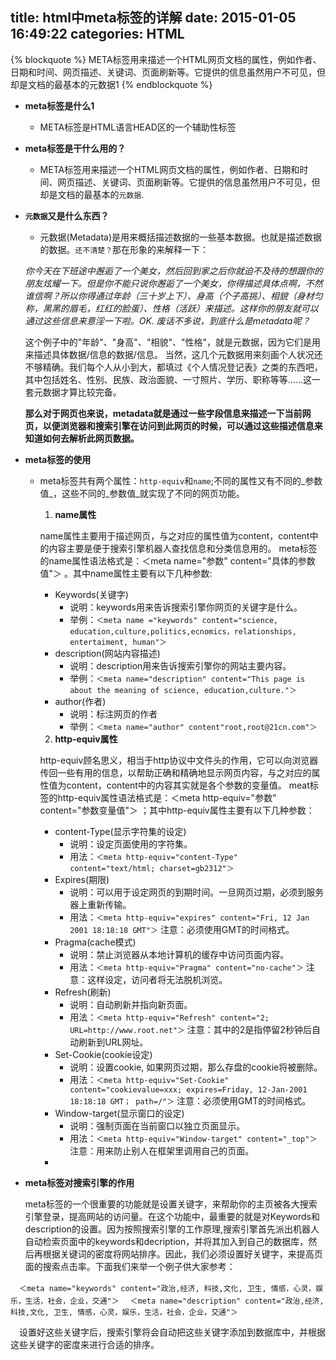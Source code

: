 title: html中meta标签的详解
date: 2015-01-05 16:49:22
categories: HTML
---
{% blockquote %}
META标签用来描述一个HTML网页文档的属性，例如作者、日期和时间、网页描述、关键词、页面刷新等。它提供的信息虽然用户不可见，但却是文档的最基本的元数据1
{% endblockquote %}




* __meta标签是什么1__
  - META标签是HTML语言HEAD区的一个辅助性标签

* __meta标签是干什么用的？__

  - META标签用来描述一个HTML网页文档的属性，例如作者、日期和时间、网页描述、关键词、页面刷新等。它提供的信息虽然用户不可见，但却是文档的最基本的`元数据`.

* __`元数据`又是什么东西？__

  - 元数据(Metadata)是用来概括描述数据的一些基本数据。也就是描述数据的数据。`还不清楚？`那在形象的来解释一下：

  _你今天在下班途中邂逅了一个美女，然后回到家之后你就迫不及待的想跟你的朋友炫耀一下。但是你不能只说你邂逅了一个美女，你得描述具体点啊，不然谁信啊？所以你得通过年龄（三十岁上下）、身高（个子高挑）、相貌（身材匀称，黑黑的眉毛，红红的脸蛋）、性格（活跃）来描述。这样你的朋友就可以通过这些信息来意淫一下啦。OK. 废话不多说，到底什么是metadata呢？_

  这个例子中的"年龄"、"身高"、"相貌"、"性格"，就是元数据，因为它们是用来描述具体数据/信息的数据/信息。
  当然，这几个元数据用来刻画个人状况还不够精确。我们每个人从小到大，都填过《个人情况登记表》之类的东西吧，其中包括姓名、性别、民族、政治面貌、一寸照片、学历、职称等等......这一套元数据才算比较完备。

  __那么对于网页也来说，metadata就是通过一些字段信息来描述一下当前网页，以便浏览器和搜索引擎在访问到此网页的时候，可以通过这些描述信息来知道如何去解析此网页数据。__

* __meta标签的使用__

  - meta标签共有两个属性：`http-equiv`和`name`;不同的属性又有不同的_参数值_，这些不同的_参数值_就实现了不同的网页功能。
    1. __name属性__

    name属性主要用于描述网页，与之对应的属性值为content，content中的内容主要是便于搜索引擎机器人查找信息和分类信息用的。
    meta标签的name属性语法格式是：＜meta name="参数" content="具体的参数值"＞ 。其中name属性主要有以下几种参数:
      * Keywords(关键字)
        - 说明：keywords用来告诉搜索引擎你网页的关键字是什么。
        - 举例：`＜meta name ="keywords" content="science, education,culture,politics,ecnomics，relationships, entertaiment, human"＞`
      * description(网站内容描述)
        - 说明：description用来告诉搜索引擎你的网站主要内容。
        - 举例：`＜meta name="description" content="This page is about the meaning of science, education,culture."＞`
      * author(作者)
        - 说明：标注网页的作者
        - 举例：`＜meta name="author" content"root,root@21cn.com"＞`
    2. __http-equiv属性__

    http-equiv顾名思义，相当于http协议中文件头的作用，它可以向浏览器传回一些有用的信息，以帮助正确和精确地显示网页内容，与之对应的属性值为content，content中的内容其实就是各个参数的变量值。
    meat标签的http-equiv属性语法格式是：＜meta http-equiv="参数" content="参数变量值"＞ ；其中http-equiv属性主要有以下几种参数：
      * content-Type(显示字符集的设定)
        - 说明：设定页面使用的字符集。
        - 用法：`＜meta http-equiv="content-Type" content="text/html; charset=gb2312"＞`
      * Expires(期限)
        - 说明：可以用于设定网页的到期时间。一旦网页过期，必须到服务器上重新传输。
        - 用法：`＜meta http-equiv="expires" content="Fri, 12 Jan 2001 18:18:18 GMT"＞`
          注意：必须使用GMT的时间格式。
      * Pragma(cache模式)
        - 说明：禁止浏览器从本地计算机的缓存中访问页面内容。
        - 用法：`＜meta http-equiv="Pragma" content="no-cache"＞`
          注意：这样设定，访问者将无法脱机浏览。
      * Refresh(刷新)
        - 说明：自动刷新并指向新页面。
        - 用法：`＜meta http-equiv="Refresh" content="2; URL=http://www.root.net"＞`
          注意：其中的2是指停留2秒钟后自动刷新到URL网址。
      * Set-Cookie(cookie设定)
        - 说明：设置cookie, 如果网页过期，那么存盘的cookie将被删除。
        - 用法：`＜meta http-equiv="Set-Cookie" content="cookievalue=xxx; expires=Friday, 12-Jan-2001 18:18:18 GMT； path=/"＞`
          注意：必须使用GMT的时间格式。
      * Window-target(显示窗口的设定)
        - 说明：强制页面在当前窗口以独立页面显示。
        - 用法：`＜meta http-equiv="Window-target" content="_top"＞`
          注意：用来防止别人在框架里调用自己的页面。
      *
* __meta标签对搜索引擎的作用__

  meta标签的一个很重要的功能就是设置关键字，来帮助你的主页被各大搜索引擎登录，提高网站的访问量。在这个功能中，最重要的就是对Keywords和description的设置。因为按照搜索引擎的工作原理,搜索引擎首先派出机器人自动检索页面中的keywords和decription，并将其加入到自己的数据库，然后再根据关键词的密度将网站排序。因此，我们必须设置好关键字，来提高页面的搜索点击率。下面我们来举一个例子供大家参考：

　`＜meta name="keywords" content="政治,经济, 科技,文化, 卫生, 情感，心灵，娱乐，生活，社会，企业，交通"＞`
　`＜meta name="description" content="政治,经济, 科技,文化, 卫生, 情感，心灵，娱乐，生活，社会，企业，交通"＞`

　设置好这些关键字后，搜索引擎将会自动把这些关键字添加到数据库中，并根据这些关键字的密度来进行合适的排序。


